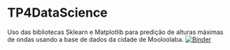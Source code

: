 # TP4DataScience
Uso das bibliotecas Sklearn e Matplotlib para predição de alturas máximas de ondas usando a base de dados da cidade de Mooloolaba.
[![Binder](https://mybinder.org/badge_logo.svg)](https://mybinder.org/v2/gh/WagnerLancetti/TP4DataScience/HEAD)
